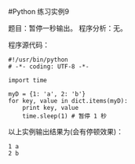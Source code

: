 #Python 练习实例9


题目：暂停一秒输出。
程序分析：无。

程序源代码：

```
#!/usr/bin/python
# -*- coding: UTF-8 -*-

import time

myD = {1: 'a', 2: 'b'}
for key, value in dict.items(myD):
	print key, value
	time.sleep(1) # 暂停 1 秒
```

以上实例输出结果为(会有停顿效果)：

```
1 a
2 b
```